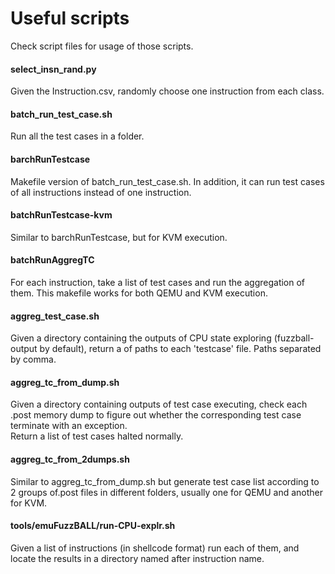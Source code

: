 # Useful scripts

Check script files for usage of those scripts.

#### select_insn_rand.py
Given the Instruction.csv, randomly choose one instruction from each class.

#### batch_run_test_case.sh
Run all the test cases in a folder.

#### barchRunTestcase
Makefile version of batch_run_test_case.sh.
In addition, it can run test cases of all instructions instead of one instruction.

#### batchRunTestcase-kvm
Similar to barchRunTestcase, but for KVM execution.

#### batchRunAggregTC
For each instruction, take a list of test cases and run the aggregation of them.
This makefile works for both QEMU and KVM execution.

#### aggreg_test_case.sh
Given a directory containing the outputs of CPU state exploring
(fuzzball-output by default),
return a of paths to each 'testcase' file.
Paths separated by comma.

#### aggreg_tc_from_dump.sh
Given a directory containing outputs of test case executing,
check each .post memory dump to figure out whether the corresponding test case terminate with an exception.<br>
Return a list of test cases halted normally.

#### aggreg_tc_from_2dumps.sh
Similar to aggreg_tc_from_dump.sh but generate test case list according to 2 groups of.post files in different folders,
usually one for QEMU and another for KVM.

#### tools/emuFuzzBALL/run-CPU-explr.sh
Given a list of instructions (in shellcode format)
run each of them, and locate the results in a directory named after instruction name.
